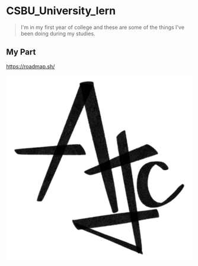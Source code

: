 # CSBU_University_lern

>I'm in my first year of college and these are some of the things I've been doing during my studies.

## My Part
https://roadmap.sh/

![Image alt](https://github.com/HyperDusXDeveloper/CSBU_University_lern/blob/fbaebd32ec90d744ec4ac858c1c04e2937090c11/Information/ATC.png)